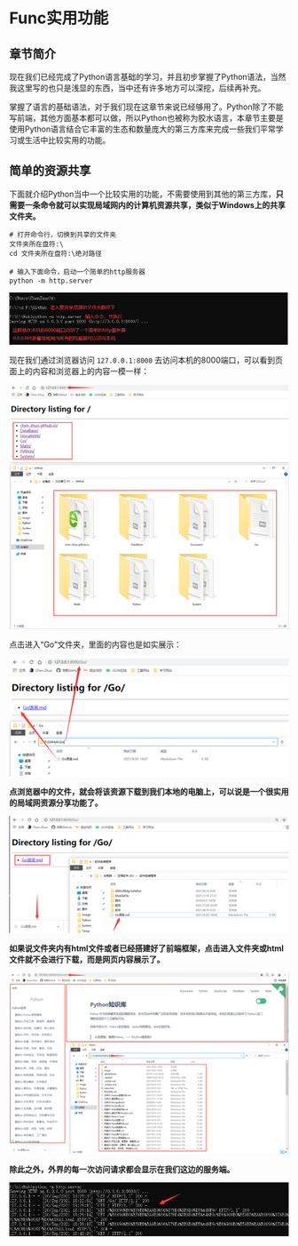 # Func实用功能

## 章节简介

现在我们已经完成了Python语言基础的学习，并且初步掌握了Python语法，当然我这里写的也只是浅显的东西，当中还有许多地方可以深挖，后续再补充。

掌握了语言的基础语法，对于我们现在这章节来说已经够用了。Python除了不能写前端，其他方面基本都可以做，所以Python也被称为胶水语言，本章节主要是使用Python语言结合它丰富的生态和数量庞大的第三方库来完成一些我们平常学习或生活中比较实用的功能。

## 简单的资源共享

下面就介绍Python当中一个比较实用的功能，不需要使用到其他的第三方库，**只需要一条命令就可以实现局域网内的计算机资源共享，类似于Windows上的共享文件夹。**

```
# 打开命令行，切换到共享的文件夹
文件夹所在盘符:\
cd 文件夹所在盘符:\绝对路径

# 输入下面命令，启动一个简单的http服务器
python -m http.server
```

![QQ截图20210920182805](image/QQ截图20210920182805.png)

现在我们通过浏览器访问 `127.0.0.1:8000` 去访问本机的8000端口，可以看到页面上的内容和浏览器上的内容一模一样：

![QQ截图20210920183033](image/QQ截图20210920183033.png)

点击进入“Go”文件夹，里面的内容也是如实展示：

![QQ截图20210920183357](image/QQ截图20210920183357.png)

**点浏览器中的文件，就会将该资源下载到我们本地的电脑上，可以说是一个很实用的局域网资源分享功能了。**

![QQ截图20210920183556](image/QQ截图20210920183556.png)

**如果说文件夹内有html文件或者已经搭建好了前端框架，点击进入文件夹或html文件就不会进行下载，而是网页内容展示了。**

![QQ截图20210920184458](image/QQ截图20210920184458.png)

**除此之外，外界的每一次访问请求都会显示在我们这边的服务端。**

![QQ截图20210920185441](image/QQ截图20210920185441.png)

